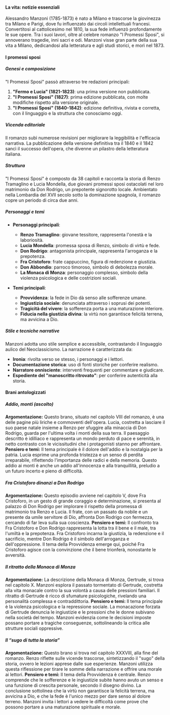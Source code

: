 
#### La vita: notizie essenziali
Alessandro Manzoni (1785-1873) è nato a Milano e trascorse la giovinezza tra Milano e Parigi, dove fu influenzato dai circoli intellettuali francesi. Convertitosi al cattolicesimo nel 1810, la sua fede influenzò profondamente le sue opere. Tra i suoi lavori, oltre al celebre romanzo "I Promessi Sposi", si annoverano tragedie, inni sacri e odi. Manzoni visse gran parte della sua vita a Milano, dedicandosi alla letteratura e agli studi storici, e morì nel 1873.

#### I promessi sposi

##### Genesi e composizione
"I Promessi Sposi" passò attraverso tre redazioni principali:
1. **"Fermo e Lucia" (1821-1823)**: una prima versione non pubblicata.
2. **"I Promessi Sposi" (1827)**: prima edizione pubblicata, con molte modifiche rispetto alla versione originale.
3. **"I Promessi Sposi" (1840-1842)**: edizione definitiva, rivista e corretta, con il linguaggio e la struttura che conosciamo oggi.

##### Vicenda editoriale
Il romanzo subì numerose revisioni per migliorare la leggibilità e l'efficacia narrativa. La pubblicazione della versione definitiva tra il 1840 e il 1842 sancì il successo dell'opera, che divenne un pilastro della letteratura italiana.

##### Struttura
"I Promessi Sposi" è composto da 38 capitoli e racconta la storia di Renzo Tramaglino e Lucia Mondella, due giovani promessi sposi ostacolati nel loro matrimonio da Don Rodrigo, un prepotente signorotto locale. Ambientato nella Lombardia del XVII secolo sotto la dominazione spagnola, il romanzo copre un periodo di circa due anni.

##### Personaggi e temi
- **Personaggi principali**:
  - **Renzo Tramaglino**: giovane tessitore, rappresenta l'onestà e la laboriosità.
  - **Lucia Mondella**: promessa sposa di Renzo, simbolo di virtù e fede.
  - **Don Rodrigo**: antagonista principale, rappresenta l'arroganza e la prepotenza.
  - **Fra Cristoforo**: frate cappuccino, figura di redenzione e giustizia.
  - **Don Abbondio**: parroco timoroso, simbolo di debolezza morale.
  - **La Monaca di Monza**: personaggio complesso, simbolo della violenza psicologica e delle costrizioni sociali.

- **Temi principali**:
  - **Provvidenza**: la fede in Dio dà senso alle sofferenze umane.
  - **Ingiustizia sociale**: denunciata attraverso i soprusi dei potenti.
  - **Tragicità del vivere**: la sofferenza porta a una maturazione interiore.
  - **Fiducia nella giustizia divina**: la virtù non garantisce felicità terrena, ma avvicina a Dio.

##### Stile e tecniche narrative
Manzoni adotta uno stile semplice e accessibile, contrastando il linguaggio aulico del Neoclassicismo. La narrazione è caratterizzata da:
- **Ironia**: rivolta verso se stesso, i personaggi e i lettori.
- **Documentazione storica**: uso di fonti storiche per conferire realismo.
- **Narratore onnisciente**: interventi frequenti per commentare e giudicare.
- **Espediente del "manoscritto ritrovato"**: per conferire autenticità alla storia.

#### Brani antologizzati

##### Addio, monti (ascolto)
**Argomentazione:** Questo brano, situato nel capitolo VIII del romanzo, è una delle pagine più liriche e commoventi dell'opera. Lucia, costretta a lasciare il suo paese natale insieme a Renzo per sfuggire alla minaccia di Don Rodrigo, guarda per l'ultima volta i monti della sua terra. Il paesaggio descritto è idilliaco e rappresenta un mondo perduto di pace e serenità, in netto contrasto con le vicissitudini che i protagonisti stanno per affrontare.
**Pensiero e temi:** Il tema principale è il dolore dell'addio e la nostalgia per la patria. Lucia esprime una profonda tristezza e un senso di perdita irreparabile, riflettendo l'importanza delle radici e della memoria. Questo addio ai monti è anche un addio all'innocenza e alla tranquillità, preludio a un futuro incerto e pieno di difficoltà.

##### Fra Cristoforo dinanzi a Don Rodrigo
**Argomentazione:** Questo episodio avviene nel capitolo V, dove Fra Cristoforo, in un gesto di grande coraggio e determinazione, si presenta al palazzo di Don Rodrigo per implorare il rispetto della promessa di matrimonio tra Renzo e Lucia. Il frate, con un passato da nobile e un presente da umile servitore di Dio, affronta Don Rodrigo con fermezza, cercando di far leva sulla sua coscienza.
**Pensiero e temi:** Il confronto tra Fra Cristoforo e Don Rodrigo rappresenta la lotta tra il bene e il male, tra l'umiltà e la prepotenza. Fra Cristoforo incarna la giustizia, la redenzione e il sacrificio, mentre Don Rodrigo è il simbolo dell'arroganza e dell'oppressione. Il tema della Provvidenza emerge qui, poiché Fra Cristoforo agisce con la convinzione che il bene trionferà, nonostante le avversità.

##### Il ritratto della Monaca di Monza
**Argomentazione:** La descrizione della Monaca di Monza, Gertrude, si trova nel capitolo X. Manzoni esplora il passato tormentato di Gertrude, costretta alla vita monacale contro la sua volontà a causa delle pressioni familiari. Il ritratto di Gertrude è ricco di sfumature psicologiche, rivelando una personalità complessa e contraddittoria.
**Pensiero e temi:** Il tema principale è la violenza psicologica e la repressione sociale. La monacazione forzata di Gertrude denuncia le ingiustizie e le pressioni che le donne subivano nella società del tempo. Manzoni evidenzia come le decisioni imposte possano portare a tragiche conseguenze, sottolineando la critica alle strutture sociali oppressive.

##### Il “sugo di tutta la storia”
**Argomentazione:** Questo brano si trova nel capitolo XXXVIII, alla fine del romanzo. Renzo riflette sulle vicende trascorse, sintetizzando il "sugo" della storia, ovvero le lezioni apprese dalle sue esperienze. Manzoni utilizza questa riflessione per tirare le somme della narrazione e offrire una morale ai lettori.
**Pensiero e temi:** Il tema della Provvidenza è centrale. Renzo comprende che le sofferenze e le ingiustizie subite hanno avuto un senso e una funzione di crescita personale, secondo il disegno divino. La conclusione sottolinea che la virtù non garantisce la felicità terrena, ma avvicina a Dio, e che la fede è l'unico mezzo per dare senso al dolore terreno. Manzoni invita i lettori a vedere le difficoltà come prove che possono portare a una maturazione spirituale e morale.